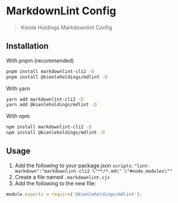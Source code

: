 # MarkdownLint Config

> Kienle Holdings Markdownlint Config

## Installation

With pnpm (recommended)

```bash
pnpm install markdownlint-cli2 -D
pnpm install @kienleholdings/mdlint -D
```

With yarn

```bash
yarn add markdownlint-cli2 -D
yarn add @kienleholdings/mdlint -D
```

With npm

```bash
npm install markdownlint-cli2 -D
npm install @kienleholdings/mdlint -D
```

## Usage

1. Add the following to your package.json `scripts`:
   `"lint-markdown":"markdownlint-cli2 \"**/*.md\" \"#node_modules\""`
1. Create a file named `.markdownlint.cjs`
1. Add the following to the new file:

```JavaScript
module.exports = require('@kienleholdings/mdlint');
```
